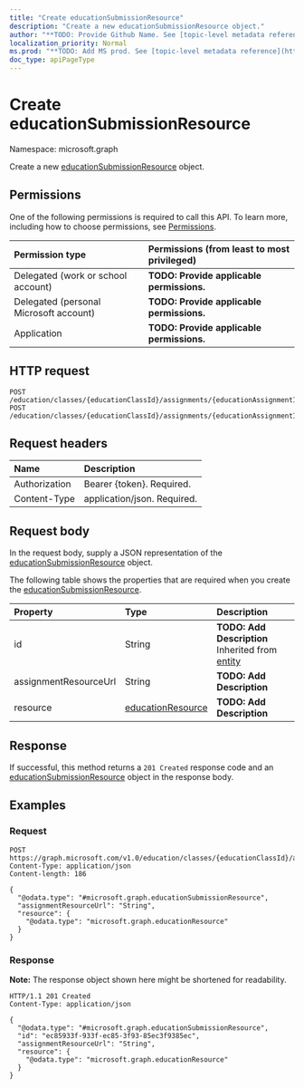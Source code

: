 ```yaml
---
title: "Create educationSubmissionResource"
description: "Create a new educationSubmissionResource object."
author: "**TODO: Provide Github Name. See [topic-level metadata reference](https://msgo.azurewebsites.net/add/document/guidelines/metadata.html#topic-level-metadata)**"
localization_priority: Normal
ms.prod: "**TODO: Add MS prod. See [topic-level metadata reference](https://msgo.azurewebsites.net/add/document/guidelines/metadata.html#topic-level-metadata)**"
doc_type: apiPageType
---
```


# Create educationSubmissionResource
Namespace: microsoft.graph



Create a new [educationSubmissionResource](../resources/educationsubmissionresource.md) object.

## Permissions
One of the following permissions is required to call this API. To learn more, including how to choose permissions, see [Permissions](/graph/permissions-reference).

|Permission type|Permissions (from least to most privileged)|
|:---|:---|
|Delegated (work or school account)|**TODO: Provide applicable permissions.**|
|Delegated (personal Microsoft account)|**TODO: Provide applicable permissions.**|
|Application|**TODO: Provide applicable permissions.**|

## HTTP request

<!-- {
  "blockType": "ignored"
}
-->
``` http
POST /education/classes/{educationClassId}/assignments/{educationAssignmentId}/submissions/{educationSubmissionId}/resources
POST /education/classes/{educationClassId}/assignments/{educationAssignmentId}/submissions/{educationSubmissionId}/submittedResources
```

## Request headers
|Name|Description|
|:---|:---|
|Authorization|Bearer {token}. Required.|
|Content-Type|application/json. Required.|

## Request body
In the request body, supply a JSON representation of the [educationSubmissionResource](../resources/educationsubmissionresource.md) object.

The following table shows the properties that are required when you create the [educationSubmissionResource](../resources/educationsubmissionresource.md).

|Property|Type|Description|
|:---|:---|:---|
|id|String|**TODO: Add Description** Inherited from [entity](../resources/entity.md)|
|assignmentResourceUrl|String|**TODO: Add Description**|
|resource|[educationResource](../resources/educationresource.md)|**TODO: Add Description**|



## Response

If successful, this method returns a `201 Created` response code and an [educationSubmissionResource](../resources/educationsubmissionresource.md) object in the response body.

## Examples

### Request
<!-- {
  "blockType": "request",
  "name": "create_educationsubmissionresource_from_"
}
-->
``` http
POST https://graph.microsoft.com/v1.0/education/classes/{educationClassId}/assignments/{educationAssignmentId}/submissions/{educationSubmissionId}/resources
Content-Type: application/json
Content-length: 186

{
  "@odata.type": "#microsoft.graph.educationSubmissionResource",
  "assignmentResourceUrl": "String",
  "resource": {
    "@odata.type": "microsoft.graph.educationResource"
  }
}
```


### Response
**Note:** The response object shown here might be shortened for readability.
<!-- {
  "blockType": "response",
  "truncated": true,
  "@odata.type": "microsoft.graph.educationSubmissionResource"
}
-->
``` http
HTTP/1.1 201 Created
Content-Type: application/json

{
  "@odata.type": "#microsoft.graph.educationSubmissionResource",
  "id": "ec85933f-933f-ec85-3f93-85ec3f9385ec",
  "assignmentResourceUrl": "String",
  "resource": {
    "@odata.type": "microsoft.graph.educationResource"
  }
}
```

